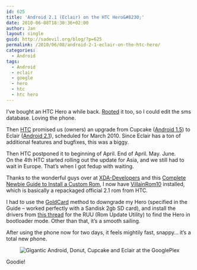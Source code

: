 ```yaml
---
id: 625
title: 'Android 2.1 (Eclair) on the HTC Hero&#8230;'
date: 2010-06-08T18:30:36+02:00
author: Jan
layout: single
guid: http://sadevil.org/blog/?p=625
permalink: /2010/06/08/android-2-1-eclair-on-the-htc-hero/
categories:
  - Android
tags:
  - Android
  - eclair
  - google
  - hero
  - htc
  - htc hero
---
```

I&#8217;ve bought an HTC Hero a while back. <a href="https://kcore.org/2009/12/13/rooting-the-htc-hero/" target="_blank">Rooted</a> it too, so I could edit the sms database. Loving the phone.

Then <a href="http://www.htc.com/" target="_blank">HTC</a> promised us (owners) an upgrade from Cupcake (<a href="http://developer.android.com/sdk/android-1.5.html" target="_blank">Android 1.5</a>) to Eclair (<a href="http://developer.android.com/sdk/android-2.1.html" target="_blank">Android 2.1</a>), scheduled for March 2010. Since Eclair has a ton of additional features and bugfixes, this was a biggy.

Then HTC postponed it to beginning of April. End of April. May. June.  
On the 4th HTC started rolling out the update for Asia, and we still had to wait in Europe. That&#8217;s when I got fedup with waiting.

Thanks to the wonderful guys over at <a href="http://xda-developers.com/" target="_blank">XDA-Developers</a> and this <a href="http://forum.xda-developers.com/showthread.php?t=645253" target="_blank">Complete Newbie Guide to Install a Custom Rom</a>, I now have <a href="http://www.villainrom.co.uk/viewtopic.php?f=64&t=1002&start=0" target="_blank">VillainRom10</a> installed, which is basically a repackaged official 2.1 rom from HTC.

I had to use the <a href="http://wiki.xda-developers.com/index.php?pagename=Elf_GoldCard" target="_blank">GoldCard</a> method to downgrade my Hero (specified in the Guide &#8211; worked perfectly with a Sandisk 2gb SD card), and install the drivers from <a href="http://forum.xda-developers.com/showthread.php?t=647353" target="_blank">this thread</a> for the RUU (Rom Update Utility) to find the Hero in bootloader mode. Other than that, it&#8217;s a smooth sailing.

After using the phone now for two days, it feels mightily fast, snappy&#8230; it&#8217;s a total new phone.

<center>
  <img src="https://i1.wp.com/kcore.org/wp-content/uploads/2010/06/Android-history-2.jpg?w=920&#038;ssl=1" alt="Gigantic Android, Donut, Cupcake and Eclair at the GooglePlex" data-recalc-dims="1" />
</center>

  
Goodie!